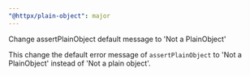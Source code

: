 ```yaml
---
"@httpx/plain-object": major
---
```


Change assertPlainObject default message to 'Not a PlainObject'

This change the default error message of `assertPlainObject` to 'Not a PlainObject' instead of 'Not a plain object'.

